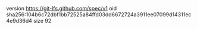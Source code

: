 version https://git-lfs.github.com/spec/v1
oid sha256:104b6c72dbf1bb72525a84ffd03dd6672724a3911ee07099d14311ec4e9d36d4
size 92
